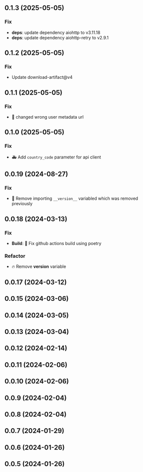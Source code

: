 ## 0.1.3 (2025-05-05)

### Fix

- **deps**: update dependency aiohttp to v3.11.18
- **deps**: update dependency aiohttp-retry to v2.9.1

## 0.1.2 (2025-05-05)

### Fix

- Update download-artifact@v4

## 0.1.1 (2025-05-05)

### Fix

- :bug: changed wrong user metadata url

## 0.1.0 (2025-05-05)

### Fix

- :ambulance: Add `country_code` parameter for api client

## 0.0.19 (2024-08-27)

### Fix

- :bug: Remove importing `__version__` variabled which was removed previously

## 0.0.18 (2024-03-13)

### Fix

- **Build**: :bug: Fix github actions build using poetry

### Refactor

- :fire: Remove __version__ variable

## 0.0.17 (2024-03-12)

## 0.0.15 (2024-03-06)

## 0.0.14 (2024-03-05)

## 0.0.13 (2024-03-04)

## 0.0.12 (2024-02-14)

## 0.0.11 (2024-02-06)

## 0.0.10 (2024-02-06)

## 0.0.9 (2024-02-04)

## 0.0.8 (2024-02-04)

## 0.0.7 (2024-01-29)

## 0.0.6 (2024-01-26)

## 0.0.5 (2024-01-26)

